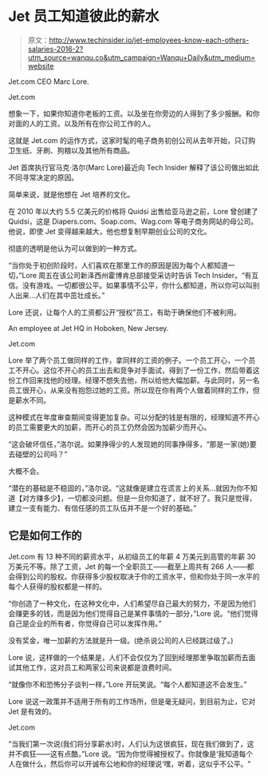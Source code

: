 # Jet 员工知道彼此的薪水

> 原文：<http://www.techinsider.io/jet-employees-know-each-others-salaries-2016-2?utm_source=wanqu.co&utm_campaign=Wanqu+Daily&utm_medium=website>

 Jet.com CEO Marc Lore.

Jet.com

想象一下，如果你知道你老板的工资。以及坐在你旁边的人得到了多少报酬。和你对面的人的工资。以及所有在你公司工作的人。

这就是 Jet.com 的运作方式，这家时髦的电子商务初创公司从去年开始，只订购卫生纸、牙刷、狗粮以及其他所有商品。

Jet 首席执行官马克·洛尔(Marc Lore)最近向 Tech Insider 解释了该公司做出如此不同寻常决定的原因。

简单来说，就是他想在 Jet 培养的文化。

在 2010 年以大约 5.5 亿美元的价格将 Quidsi 出售给亚马逊之前，Lore 曾创建了 Quidsi，这是 Diapers.com、Soap.com、Wag.com 等电子商务网站的母公司。他说，即使 Jet 变得越来越大，他也想复制早期创业公司的文化。

彻底的透明是他认为可以做到的一种方式。

“当你处于初创阶段时，人们喜欢在那里工作的原因是因为每个人都知道一切，”Lore 周五在该公司新泽西州霍博肯总部接受采访时告诉 Tech Insider。“有互信。没有游戏。一切都很公平。如果事情不公平，你什么都知道，所以你可以叫别人出来...人们在其中茁壮成长。”

Lore 还说，让每个人的工资都公开“授权”员工，有助于确保他们不被利用。

 An employee at Jet HQ in Hoboken, New Jersey.

Jet.com

Lore 举了两个员工做同样的工作，拿同样的工资的例子。一个员工开心，一个员工不开心。这位不开心的员工出去和竞争对手面试，得到了一份工作，然后带着这份工作回来找他的经理。经理不想失去他，所以给他大幅加薪。与此同时，另一名员工很开心，从来没有抱怨过她的工资。所以现在你有两个人做着同样的工作，但是薪水不同。

这种模式在年度审查期间变得更加复杂。可以分配的钱是有限的，经理知道不开心的员工需要更大的加薪，而开心的员工仍然会因为加薪少而开心。

“这会破坏信任，”洛尔说。如果挣得少的人发现她的同事挣得多，“那是一家(她)要去碰壁的公司吗？”

大概不会。

“潜在的基础是不稳固的，”洛尔说。“这就像是建立在谎言上的关系...就因为你不知道【对方赚多少】，一切都没问题。但是一旦你知道了，就不好了。我只是觉得，建立一支有能力、有信任感的员工队伍并不是一个好的基础。”

## 它是如何工作的

Jet.com 有 13 种不同的薪资水平，从初级员工的年薪 4 万美元到高管的年薪 30 万美元不等。除了工资，Jet 的每一个全职员工——截至上周共有 266 人——都会得到公司的股权。你获得多少股权取决于你的工资水平，但和你处于同一水平的每个人获得的股权都是一样的。

“你创造了一种文化，在这种文化中，人们希望尽自己最大的努力，不是因为他们会赚更多的钱，而是因为他们觉得自己是某件事情的一部分，”Lore 说。“他们觉得自己是企业的所有者，你觉得自己可以发挥作用。”

没有奖金，唯一加薪的方法就是升一级。(绝杀说公司的人已经跳过级了。)

Lore 说，这样做的一个结果是，人们不会仅仅为了回到经理那里争取加薪而去面试其他工作，这对员工和两家公司来说都是浪费时间。

“就像你不和恐怖分子谈判一样，”Lore 开玩笑说。“每个人都知道这不会发生。”

Lore 说这一政策并不适用于所有的工作场所，但是毫无疑问，到目前为止，它对 Jet 是有效的。

Jet.com

“当我们第一次说(我们将分享薪水)时，人们认为这很疯狂，现在我们做到了，这并不疯狂——这有点酷，”Lore 说。“因为你觉得被授权了。你就像是‘我知道每个人在做什么，然后你可以开诚布公地和你的经理说‘嘿，听着，这似乎不公平。"
